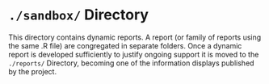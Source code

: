 `./sandbox/` Directory
=========

This directory contains dynamic reports. A report (or family of reports using the same .R file) are congregated in separate folders. Once a dynamic report is developed sufficiently to justify ongoing support it is moved to the `./reports/` Directory, becoming one of the information displays published by the project. 